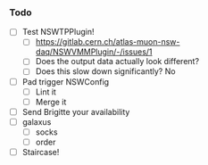 ### Todo

- [ ] Test NSWTPPlugin!
  - [ ] https://gitlab.cern.ch/atlas-muon-nsw-daq/NSWVMMPlugin/-/issues/1
  - [ ] Does the output data actually look different?
  - [ ] Does this slow down significantly? No
- [ ] Pad trigger NSWConfig
  - [ ] Lint it
  - [ ] Merge it
- [ ] Send Brigitte your availability
- [ ] galaxus
  - [ ] socks
  - [ ] order
- [ ] Staircase!
